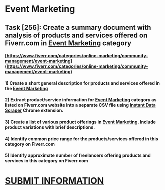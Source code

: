 # Event Marketing
## Task [256]: Create a summary document with analysis of products and services offered on Fiverr.com in [Event Marketing](https://www.fiverr.com/categories/online-marketing/community-management/event-marketing) category
#### [https://www.fiverr.com/categories/online-marketing/community-management/event-marketing](https://www.fiverr.com/categories/online-marketing/community-management/event-marketing)
#### 1) Create a short general description for products and services offered in the [Event Marketing](https://www.fiverr.com/categories/online-marketing/community-management/event-marketing)
#### 2) Extract product/service information for [Event Marketing](https://www.fiverr.com/categories/online-marketing/community-management/event-marketing) category as listed on Fiverr.com website into a separate CSV file using [Instant Data Scraper](https://chrome.google.com/webstore/detail/instant-data-scraper/ofaokhiedipichpaobibbnahnkdoiiah) Chrome extension.
#### 3) Create a list of various product offerings in [Event Marketing](https://www.fiverr.com/categories/online-marketing/community-management/event-marketing). Include product variations with brief descriptions.
#### 4) Identify common price range for the products/services offered in this category on Fiverr.com
#### 5) Identify approximate number of freelancers offering products and services in this category on Fiverr.com

# [SUBMIT INFORMATION](https://forms.office.com/r/8AEKjkLxKG)
